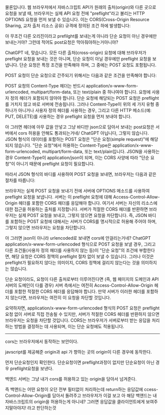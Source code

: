 물론입니다. 웹 브라우저에서 자바스크립트 API가 원래의 출처(origin)와 다른 곳으로 요청을 보낼 때, 브라우저는 실제 API 요청 전에 "preflight"라고 불리는 HTTP OPTIONS 요청을 먼저 보낼 수 있습니다. 이는 CORS(Cross-Origin Resource Sharing, 교차 출처 리소스 공유) 규격에 정의된 조건 하에 발생합니다:

아 무조건 다른 오리진이라고 prefilght를 보내는게 아니라 단순 요청이 아닌 경우에만 보내는거야? 그런데 적어도 post요청은 막아줘야하는거아니야?

ChatGPT
네, 맞습니다. 모든 다른 출처(cross-origin) 요청에 대해 브라우저가 preflight 요청을 보내는 것은 아니며, 단순 요청이 아닐 경우에만 preflight 요청을 보냅니다. 단순 요청은 특정 조건을 만족해야 하며, 그 중에는 POST 요청도 포함됩니다.

POST 요청이 단순 요청으로 간주되기 위해서는 다음과 같은 조건을 만족해야 합니다:

POST 요청의 Content-Type 헤더는 반드시 application/x-www-form-urlencoded, multipart/form-data, 또는 text/plain 중 하나여야 합니다.
요청에 사용자 정의 헤더가 포함되지 않아야 합니다.
단순 요청에 해당되는 POST 요청은 preflight를 거치지 않고 바로 서버에 전송됩니다. 그러나 Content-Type이 위의 세 가지 유형 중 하나가 아니거나 사용자 정의 헤더를 사용하는 경우, 그리고 다른 HTTP 메소드(예: PUT, DELETE)를 사용하는 경우 preflight 요청을 먼저 보내야 합니다.

아 그러면 헤더에 아무 값을 안넣고 그냥 바디만 json으로 담아서 보내는 post요청은 서버에서 cors 허용을 안해도 통과되는거네/
ChatGPT
아닙니다, 그렇지 않습니다. JSON 형식의 데이터를 포함하는 POST 요청은 "단순 요청(simple request)"에 해당되지 않습니다. "단순 요청"에서 허용하는 Content-Type은 application/x-www-form-urlencoded, multipart/form-data, 또는 text/plain입니다. JSON을 사용하는 경우 Content-Type이 application/json이 되며, 이는 CORS 사양에 따라 "단순 요청"이 아니기 때문에 preflight 요청이 필요합니다.

따라서 JSON 형식의 바디를 사용하여 POST 요청을 보내면, 브라우저는 다음과 같은 절차를 따릅니다:

브라우저는 실제 POST 요청을 보내기 전에 서버에 OPTIONS 메소드를 사용하여 preflight 요청을 보냅니다.
서버는 이 preflight 요청에 대해 Access-Control-Allow-Origin 헤더를 포함한 CORS 헤더를 응답해야 합니다. 여기서 서버는 자신의 리소스에 대한 접근을 허용하는 출처를 지정합니다.
서버가 적절한 CORS 헤더를 반환하면 브라우저는 실제 POST 요청을 보내고, 그렇지 않으면 요청을 차단합니다.
즉, JSON 바디를 포함하는 POST 요청에 대해서는 서버가 CORS를 명시적으로 허용해 주어야 하며, 그렇지 않으면 브라우저는 요청을 차단합니다.

아 그러면 json이 아니라 urlencoded로 보내면 cors에 안걸리는거네?
ChatGPT
application/x-www-form-urlencoded 형식으로 POST 요청을 보낼 경우, 그리고 다른 조건들(사용자 정의 헤더를 사용하지 않는 등)이 "단순 요청"의 조건에 부합한다면, 해당 요청은 CORS 정책의 preflight 절차 없이 보낼 수 있습니다. 그러나 이것은 preflight가 필요하지 않다는 의미이지, CORS 정책에 걸리지 않는다는 것을 의미하지는 않습니다.

단순 요청이라도, 요청이 다른 출처로부터 이루어진다면 (즉, 웹 페이지의 도메인과 API 서버의 도메인이 다를 경우) 서버 측에서는 여전히 Access-Control-Allow-Origin 헤더를 포함한 적절한 CORS 헤더를 응답해야 합니다. 만약 서버가 이러한 헤더를 포함하지 않는다면, 브라우저는 여전히 이 요청을 차단할 것입니다.

요약하자면, application/x-www-form-urlencoded 형식의 POST 요청은 preflight 요청 없이 서버로 직접 전송될 수 있지만, 서버가 적절한 CORS 헤더를 반환하지 않으면 브라우저는 요청을 차단할 것입니다. CORS는 브라우저가 서버로부터 받는 응답을 처리하는 방법을 결정하는 데 사용되며, 이는 단순 요청에도 적용됩니다.

---
cors는 브라우저에서 동작하는 보안이다.

javscript를 제공해준 origin과 api 가 향하는 곳의 origin이 다른 경우에 동작한다.

먼저 단순요청인지 확인한다. 단순요청이면 preflight과정이 없지만 단순요청이 아닌 경우 prefilght요청을 보낸다.

백앤드 서버는 그냥 내가 cors를 허용하고 있는 origin을 담아서 넘겨준다.

즉 백앤드는 어떤 요청이 오던 전부 필터없이 처리하는데 return하는 응답값에 ccess-Control-Allow-Origin를 담아서 돌려주고 브라우저가 이걸 보고 아 해당 백앤드는 내 자바스크립트의 origin을 허용하는게 아니네? 그러면 응답값을 클라이언트에게 보여주지말아야지! 라고 판단하는것

